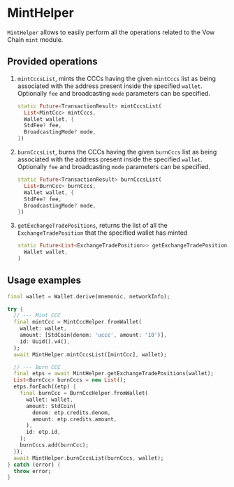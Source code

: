 # MintHelper

`MintHelper` allows to easily perform all the operations related to the Vow Chain `mint` module.

## Provided operations

1. `mintCccsList`, mints the CCCs having the given `mintCccs` list as being associated with the address present inside the specified `wallet`. Optionally `fee` and broadcasting `mode` parameters can be specified.

    ```dart
    static Future<TransactionResult> mintCccsList(
      List<MintCcc> mintCccs,
      Wallet wallet, {
      StdFee? fee,
      BroadcastingMode? mode,
    })
    ```

2. `burnCccsList`, burns the CCCs having the given `burnCccs` list as being associated with the address present inside the specified `wallet`. Optionally `fee` and broadcasting `mode` parameters can be specified.

    ```dart
    static Future<TransactionResult> burnCccsList(
      List<BurnCcc> burnCccs,
      Wallet wallet, {
      StdFee? fee,
      BroadcastingMode? mode,
    })
    ```

3. `getExchangeTradePositions`, returns the list of all the `ExchangeTradePosition` that the specified wallet has minted

    ```dart
    static Future<List<ExchangeTradePosition>> getExchangeTradePositions(
      Wallet wallet,
    )
    ```

## Usage examples

```dart
final wallet = Wallet.derive(mnemonic, networkInfo);

try {
  // --- Mint CCC
  final mintCcc = MintCccHelper.fromWallet(
    wallet: wallet,
    amount: [StdCoin(denom: 'uccc', amount: '10')],
    id: Uuid().v4(),
  );
  await MintHelper.mintCccsList([mintCcc], wallet);

  // --- Burn CCC
  final etps = await MintHelper.getExchangeTradePositions(wallet);
  List<BurnCcc> burnCccs = new List();
  etps.forEach((etp) {
    final burnCcc = BurnCccHelper.fromWallet(
      wallet: wallet,
      amount: StdCoin(
        denom: etp.credits.denom,
        amount: etp.credits.amount,
      ),
      id: etp.id,
    );
    burnCccs.add(burnCcc);
  });
  await MintHelper.burnCccsList(burnCccs, wallet);
} catch (error) {
  throw error;
}
```
